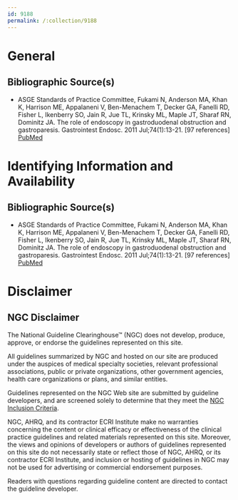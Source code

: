 ```yaml
---
id: 9188
permalink: /:collection/9188
---
```


# General

## Bibliographic Source(s)

- ASGE Standards of Practice Committee, Fukami N, Anderson MA, Khan K, Harrison ME, Appalaneni V, Ben-Menachem T, Decker GA, Fanelli RD, Fisher L, Ikenberry SO, Jain R, Jue TL, Krinsky ML, Maple JT, Sharaf RN, Dominitz JA. The role of endoscopy in gastroduodenal obstruction and gastroparesis. Gastrointest Endosc. 2011 Jul;74(1):13-21. [97 references] [ PubMed ](http://www.ncbi.nlm.nih.gov/entrez/query.fcgi?cmd=Retrieve&db=pubmed&dopt=Abstract&list_uids=21704805)

# Identifying Information and Availability

## Bibliographic Source(s)

- ASGE Standards of Practice Committee, Fukami N, Anderson MA, Khan K, Harrison ME, Appalaneni V, Ben-Menachem T, Decker GA, Fanelli RD, Fisher L, Ikenberry SO, Jain R, Jue TL, Krinsky ML, Maple JT, Sharaf RN, Dominitz JA. The role of endoscopy in gastroduodenal obstruction and gastroparesis. Gastrointest Endosc. 2011 Jul;74(1):13-21. [97 references] [ PubMed ](http://www.ncbi.nlm.nih.gov/entrez/query.fcgi?cmd=Retrieve&db=pubmed&dopt=Abstract&list_uids=21704805)

# Disclaimer

## NGC Disclaimer

The National Guideline Clearinghouse™ (NGC) does not develop, produce, approve, or endorse the guidelines represented on this site.

All guidelines summarized by NGC and hosted on our site are produced under the auspices of medical specialty societies, relevant professional associations, public or private organizations, other government agencies, health care organizations or plans, and similar entities.

Guidelines represented on the NGC Web site are submitted by guideline developers, and are screened solely to determine that they meet the [NGC Inclusion Criteria](/help-and-about/summaries/inclusion-criteria).

NGC, AHRQ, and its contractor ECRI Institute make no warranties concerning the content or clinical efficacy or effectiveness of the clinical practice guidelines and related materials represented on this site. Moreover, the views and opinions of developers or authors of guidelines represented on this site do not necessarily state or reflect those of NGC, AHRQ, or its contractor ECRI Institute, and inclusion or hosting of guidelines in NGC may not be used for advertising or commercial endorsement purposes.

Readers with questions regarding guideline content are directed to contact the guideline developer.

